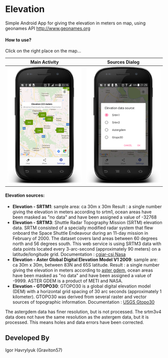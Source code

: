 # Elevation

Simple Android App for giving the elevation in meters on map, using geonames API http://www.geonames.org

#### How to use?
 
Click on the right place on the map...

Main Activity|Sources Dialog 
-------------|----------------- 
![alt text](media/main.png "Main Activity ")  | ![alt text](media/settings.png "Settings dialog ") 

#### Elevation sources:
* **Elevation - SRTM1**: sample area: ca 30m x 30m Result : a single number giving the elevation in meters according to srtm1, ocean areas have been masked as "no data" and have been assigned a value of -32768 
* **Elevation - SRTM3**: Shuttle Radar Topography Mission (SRTM) elevation data. SRTM consisted of a specially modified radar system that flew onboard the Space Shuttle Endeavour during an 11-day mission in February of 2000. The dataset covers land areas between 60 degrees north and 56 degrees south.
  This web service is using SRTM3 data with data points located every 3-arc-second (approximately 90 meters) on a latitude/longitude grid.
  Documentation : [cgiar-csi](http://www.cgiar-csi.org/data/srtm-90m-digital-elevation-database-v4-1),[Nasa](http://www2.jpl.nasa.gov/srtm/) 
* **Elevation - Aster Global Digital Elevation Model V1 2009**: sample are: ca 30m x 30m, between 83N and 65S latitude. Result : a single number giving the elevation in meters according to [aster gdem](https://asterweb.jpl.nasa.gov/gdem.asp), ocean areas have been masked as "no data" and have been assigned a value of -9999. ASTER GDEM is a product of METI and NASA. 
* **Elevation - GTOPO30**: GTOPO30 is a global digital elevation model (DEM) with a horizontal grid spacing of 30 arc seconds (approximately 1 kilometer). GTOPO30 was derived from several raster and vector sources of topographic information. Documentation : [USGS Gtopo30](https://eros.usgs.gov/#/Find_Data/Products_and_Data_Available/gtopo30_info) 


The astergdem data has finer resolution, but is not processed. The srtm3v4 data does not have the same resolution as the astergem data, but it is processed. This means holes and data errors have been corrected. 



Developed By
-------
Igor Havrylyuk (Graviton57)

[1]: https://github.com/graviton57/Elevation.git
[2]: https://github.com/graviton57/Elevation.git
